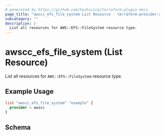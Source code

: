 ```yaml
---
# generated by https://github.com/hashicorp/terraform-plugin-docs
page_title: "awscc_efs_file_system List Resource - terraform-provider-awscc"
subcategory: ""
description: |-
  List all resources for AWS::EFS::FileSystem resource type.
---
```


# awscc_efs_file_system (List Resource)

List all resources for `AWS::EFS::FileSystem` resource type.

## Example Usage

```terraform
list "awscc_efs_file_system" "example" {
  provider = awscc
}
```

<!-- schema generated by tfplugindocs -->
## Schema

